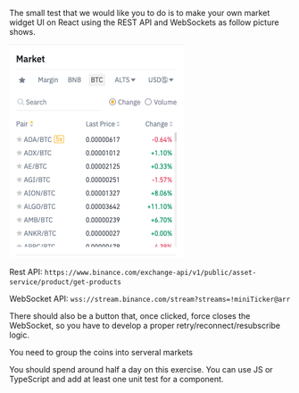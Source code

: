 The small test that we would like you to do is to make your own market widget UI on React using the REST API and WebSockets as follow picture shows.

<img src="./market.png">

Rest API: `https://www.binance.com/exchange-api/v1/public/asset-service/product/get-products`

WebSocket API: `wss://stream.binance.com/stream?streams=!miniTicker@arr`

There should also be a button that, once clicked, force closes the WebSocket, so you have to develop a proper retry/reconnect/resubscribe logic.

You need to group the coins into serveral markets

You should spend around half a day on this exercise. You can use JS or TypeScript and add at least one unit test for a component.
